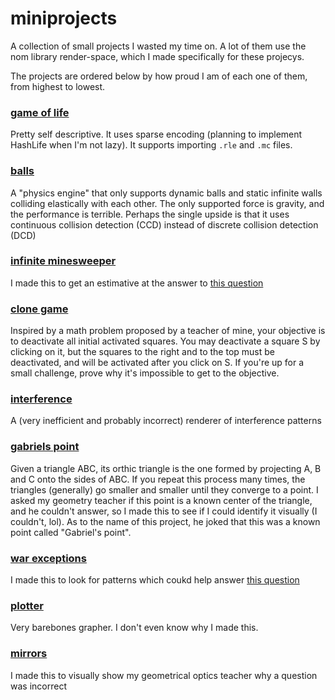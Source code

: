 # miniprojects
A collection of small projects I wasted my time on. A lot of them use the nom library render-space, which I made specifically for these projecys.

The projects are ordered below by how proud I am of each one of them, from highest to lowest.

### [game of life](./dist/game_of_life)
Pretty self descriptive. It uses sparse encoding (planning to implement HashLife when I'm not lazy). It supports importing `.rle` and `.mc` files.

### [balls](./dist/balls)
A "physics engine" that only supports dynamic balls and static infinite walls colliding elastically with each other. The only supported force is gravity, and the performance is terrible. Perhaps the single upside is that it uses continuous collision detection (CCD) instead of discrete collision detection (DCD)

### [infinite minesweeper](./dist/infinite_minesweeper)
I made this to get an estimative at the answer to [this question](https://math.stackexchange.com/q/5061585/874213)

### [clone game](./dist/clone_game)
Inspired by a math problem proposed by a teacher of mine, your objective is to deactivate all initial activated squares. You may deactivate a square S by clicking on it, but the squares to the right and to the top must be deactivated, and will be activated after you click on S. If you're up for a small challenge, prove why it's impossible to get to the objective.

### [interference](./dist/interference)
A (very inefficient and probably incorrect) renderer of interference patterns

### [gabriels point](./dist/gabriels_point)
Given a triangle ABC, its orthic triangle is the one formed by projecting A, B and C onto the sides of ABC. If you repeat this process many times, the triangles (generally) go smaller and smaller until they converge to a point. I asked my geometry teacher if this point is a known center of the triangle, and he couldn't answer, so I made this to see if I could identify it visually (I couldn't, lol). As to the name of this project, he joked that this was a known point called "Gabriel's point".

### [war exceptions](./dist/war_exceptions)
I made this to look for patterns which coukd help answer [this question](https://math.stackexchange.com/q/5064903/874213)

### [plotter](./dist/plotter)
Very barebones grapher. I don't even know why I made this.

### [mirrors](./dist/mirrors)
I made this to visually show my geometrical optics teacher why a question was incorrect
